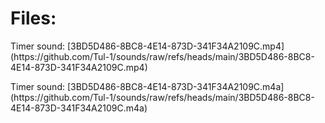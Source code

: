 <h1>Files:</h1>

<p>Timer sound: [3BD5D486-8BC8-4E14-873D-341F34A2109C.mp4](https://github.com/Tul-1/sounds/raw/refs/heads/main/3BD5D486-8BC8-4E14-873D-341F34A2109C.mp4)</p>
<p>Timer sound: [3BD5D486-8BC8-4E14-873D-341F34A2109C.m4a](https://github.com/Tul-1/sounds/raw/refs/heads/main/3BD5D486-8BC8-4E14-873D-341F34A2109C.m4a)</p>
